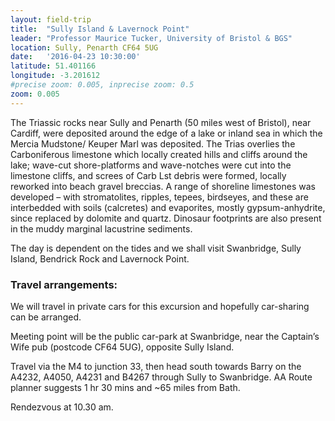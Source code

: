 ```yaml
---
layout: field-trip
title:  "Sully Island & Lavernock Point"
leader: "Professor Maurice Tucker, University of Bristol & BGS"
location: Sully, Penarth CF64 5UG
date:   '2016-04-23 10:30:00'
latitude: 51.401166
longitude: -3.201612
#precise zoom: 0.005, inprecise zoom: 0.5
zoom: 0.005
---
```

The Triassic rocks near Sully and Penarth (50 miles west of Bristol), near Cardiff, were deposited around the edge of a lake or inland sea in which the Mercia Mudstone/ Keuper Marl was deposited. The Trias overlies the Carboniferous limestone which locally created hills and cliffs around the lake; wave-cut shore-platforms and wave-notches were cut into the limestone cliffs, and screes of Carb Lst debris were formed, locally reworked into beach gravel breccias. A range of shoreline limestones was developed – with stromatolites, ripples, tepees, birdseyes, and these are interbedded with soils (calcretes) and evaporites, mostly gypsum-anhydrite, since replaced by dolomite and quartz. Dinosaur footprints are also present in the muddy marginal lacustrine sediments.

The day is dependent on the tides and we shall visit Swanbridge, Sully Island, Bendrick Rock and Lavernock Point.

<h3>Travel arrangements:</h3>
We will travel in private cars for this excursion and hopefully car-sharing can be arranged.

Meeting point will be the public car-park at Swanbridge, near the Captain’s Wife pub (postcode CF64 5UG), opposite Sully Island.

Travel via the M4 to junction 33, then head south towards Barry on the A4232, A4050, A4231 and B4267 through Sully to Swanbridge. AA Route planner suggests 1 hr 30 mins and ~65 miles from Bath.

Rendezvous at 10.30 am.